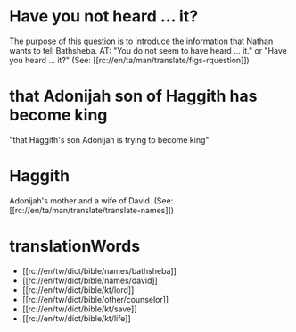 # Have you not heard ... it?

The purpose of this question is to introduce the information that Nathan wants to tell Bathsheba. AT: "You do not seem to have heard ... it." or "Have you heard ... it?" (See: [[rc://en/ta/man/translate/figs-rquestion]])

# that Adonijah son of Haggith has become king

"that Haggith's son Adonijah is trying to become king"

# Haggith

Adonijah's mother and a wife of David. (See: [[rc://en/ta/man/translate/translate-names]])

# translationWords

* [[rc://en/tw/dict/bible/names/bathsheba]]
* [[rc://en/tw/dict/bible/names/david]]
* [[rc://en/tw/dict/bible/kt/lord]]
* [[rc://en/tw/dict/bible/other/counselor]]
* [[rc://en/tw/dict/bible/kt/save]]
* [[rc://en/tw/dict/bible/kt/life]]